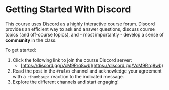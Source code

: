 # Getting Started With Discord

This course uses [Discord](https://discord.com/) as a highly interactive course
forum. Discord provides an efficient way to ask and answer questions, discuss
course topics (and off-course topics), and - most importantly - develop a sense
of **community** in the class.

To get started:

1. Click the following link to join the course Discord server:
    - [https://discord.gg/VcM9Rrq8wb](https://discord.gg/VcM9Rrq8wb)
1. Read the post in the `#rules` channel and acknowledge your agreement with a
   `:thumbsup:` reaction to the indicated message.
1. Explore the different channels and start engaging! 

